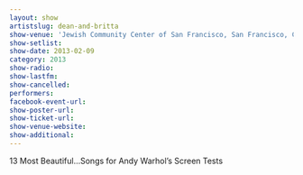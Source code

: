 ```yaml
---
layout: show
artistslug: dean-and-britta
show-venue: 'Jewish Community Center of San Francisco, San Francisco, CA, USA'
show-setlist: 
show-date: 2013-02-09
category: 2013
show-radio: 
show-lastfm: 
show-cancelled: 
performers: 
facebook-event-url: 
show-poster-url: 
show-ticket-url: 
show-venue-website: 
show-additional: 
---
```


13 Most Beautiful…Songs for Andy Warhol’s Screen Tests